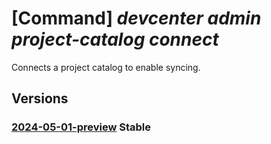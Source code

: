 # [Command] _devcenter admin project-catalog connect_

Connects a project catalog to enable syncing.

## Versions

### [2024-05-01-preview](/Resources/mgmt-plane/L3N1YnNjcmlwdGlvbnMve30vcmVzb3VyY2Vncm91cHMve30vcHJvdmlkZXJzL21pY3Jvc29mdC5kZXZjZW50ZXIvcHJvamVjdHMve30vY2F0YWxvZ3Mve30vY29ubmVjdA==/2024-05-01-preview.xml) **Stable**

<!-- mgmt-plane /subscriptions/{}/resourcegroups/{}/providers/microsoft.devcenter/projects/{}/catalogs/{}/connect 2024-05-01-preview -->
